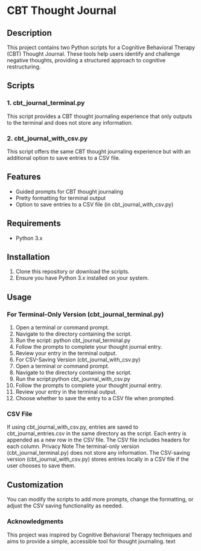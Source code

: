 # CBT Thought Journal

## Description
This project contains two Python scripts for a Cognitive Behavioral Therapy (CBT) Thought Journal. These tools help users identify and challenge negative thoughts, providing a structured approach to cognitive restructuring.

## Scripts

### 1. cbt_journal_terminal.py
This script provides a CBT thought journaling experience that only outputs to the terminal and does not store any information.

### 2. cbt_journal_with_csv.py
This script offers the same CBT thought journaling experience but with an additional option to save entries to a CSV file.

## Features
- Guided prompts for CBT thought journaling
- Pretty formatting for terminal output
- Option to save entries to a CSV file (in cbt_journal_with_csv.py)

## Requirements
- Python 3.x

## Installation
1. Clone this repository or download the scripts.
2. Ensure you have Python 3.x installed on your system.

## Usage

### For Terminal-Only Version (cbt_journal_terminal.py)
1. Open a terminal or command prompt.
2. Navigate to the directory containing the script.
3. Run the script: python cbt_journal_terminal.py
4. Follow the prompts to complete your thought journal entry.
5. Review your entry in the terminal output.
6. For CSV-Saving Version (cbt_journal_with_csv.py)
7. Open a terminal or command prompt.
8. Navigate to the directory containing the script.
9. Run the script:python cbt_journal_with_csv.py
10. Follow the prompts to complete your thought journal entry.
11. Review your entry in the terminal output.
12. Choose whether to save the entry to a CSV file when prompted.

### CSV File
If using cbt_journal_with_csv.py, entries are saved to cbt_journal_entries.csv in the same directory as the script.
Each entry is appended as a new row in the CSV file.
The CSV file includes headers for each column.
Privacy Note
The terminal-only version (cbt_journal_terminal.py) does not store any information.
The CSV-saving version (cbt_journal_with_csv.py) stores entries locally in a CSV file if the user chooses to save them.

## Customization
You can modify the scripts to add more prompts, change the formatting, or adjust the CSV saving functionality as needed.

### Acknowledgments
This project was inspired by Cognitive Behavioral Therapy techniques and aims to provide a simple, accessible tool for thought journaling.
text
